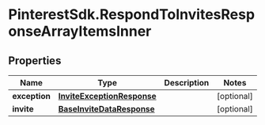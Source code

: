# PinterestSdk.RespondToInvitesResponseArrayItemsInner

## Properties

Name | Type | Description | Notes
------------ | ------------- | ------------- | -------------
**exception** | [**InviteExceptionResponse**](InviteExceptionResponse.md) |  | [optional] 
**invite** | [**BaseInviteDataResponse**](BaseInviteDataResponse.md) |  | [optional] 


